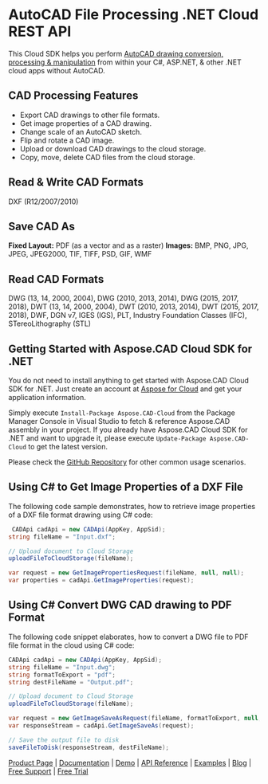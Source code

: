# AutoCAD File Processing .NET Cloud REST API

This Cloud SDK helps you perform [AutoCAD drawing conversion, processing & manipulation](https://products.aspose.cloud/cad/net) from within your C#, ASP.NET, & other .NET cloud apps without AutoCAD.

## CAD Processing Features

- Export CAD drawings to other file formats.
- Get image properties of a CAD drawing.
- Change scale of an AutoCAD sketch.
- Flip and rotate a CAD image.
- Upload or download CAD drawings to the cloud storage.
- Copy, move, delete CAD files from the cloud storage.

## Read & Write CAD Formats

DXF (R12/2007/2010)

## Save CAD As

**Fixed Layout:** PDF (as a vector and as a raster)
**Images:** BMP, PNG, JPG, JPEG, JPEG2000, TIF, TIFF, PSD, GIF, WMF

## Read CAD Formats

DWG (13, 14, 2000, 2004), DWG (2010, 2013, 2014), DWG (2015, 2017, 2018), DWT (13, 14, 2000, 2004), DWT (2010, 2013, 2014), DWT (2015, 2017, 2018), DWF, DGN v7, IGES (IGS), PLT, Industry Foundation Classes (IFC), STereoLithography (STL)

## Getting Started with Aspose.CAD Cloud SDK for .NET

You do not need to install anything to get started with Aspose.CAD Cloud SDK for .NET. Just create an account at [Aspose for Cloud](https://dashboard.aspose.cloud/#/apps) and get your application information.

Simply execute `Install-Package Aspose.CAD-Cloud` from the Package Manager Console in Visual Studio to fetch & reference Aspose.CAD assembly in your project. If you already have Aspose.CAD Cloud SDK for .NET and want to upgrade it, please execute `Update-Package Aspose.CAD-Cloud` to get the latest version.

Please check the [GitHub Repository](https://github.com/aspose-cad-cloud/aspose-cad-cloud-dotnet) for other common usage scenarios.

## Using C# to Get Image Properties of a DXF File

The following code sample demonstrates, how to retrieve image properties of a DXF file format drawing using C# code:

```csharp
 CADApi cadApi = new CADApi(AppKey, AppSid);
string fileName = "Input.dxf";

// Upload document to Cloud Storage
uploadFileToCloudStorage(fileName);

var request = new GetImagePropertiesRequest(fileName, null, null);
var properties = cadApi.GetImageProperties(request);
```

## Using C# Convert DWG CAD drawing to PDF Format

The following code snippet elaborates, how to convert a DWG file to PDF file format in the cloud using C# code:

```csharp
CADApi cadApi = new CADApi(AppKey, AppSid);
string fileName = "Input.dwg";
string formatToExport = "pdf";
string destFileName = "Output.pdf";

// Upload document to Cloud Storage
uploadFileToCloudStorage(fileName);

var request = new GetImageSaveAsRequest(fileName, formatToExport, null, null, null, null);
var responseStream = cadApi.GetImageSaveAs(request);

// Save the output file to disk
saveFileToDisk(responseStream, destFileName);
```

[Product Page](https://products.aspose.cloud/cad/net) | [Documentation](https://docs.aspose.cloud/display/cadcloud/Home) | [Demo](https://products.aspose.app/cad/family) | [API Reference](https://apireference.aspose.cloud/cad/) | [Examples](https://github.com/aspose-cad-cloud/aspose-cad-cloud-dotnet) | [Blog](https://blog.aspose.cloud/category/cad/) | [Free Support](https://forum.aspose.cloud/c/cad) | [Free Trial](https://dashboard.aspose.cloud/#/apps)
